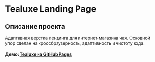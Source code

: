 # Tealuxe Landing Page
## Описание проекта
Адаптивная верстка лендинга для интернет-магазина чая. Основной упор сделан на кроссбраузерность, адаптивность и чистоту кода.

#### Демо: [Tealuxe на GitHub Pages](https://dhatura.github.io/Tealuxe/)
